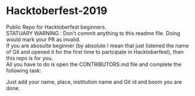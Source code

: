# Hacktoberfest-2019
Public Repo for Hacktoberfest beginners. <br/>
STATUARY WARNING : Don't commit anything to this readme file. Doing would mark your PR as invalid.<br/>
If you are abosulte beginner (by absolute I mean that just listened the name of Git and opened it for the first time to partcipate in Hacktoberfest), then this repo is for you. <br/>
All you have to do is open the CONTRIBUTORS.md file and complete the following task:  

  Just add your name, place, institution name and Git id and boom you are done.
